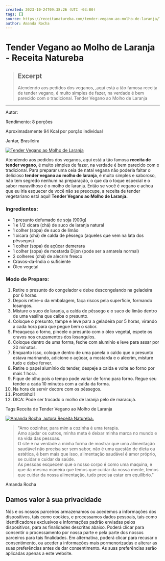```yaml
---
created: 2023-10-24T09:38:26 (UTC -03:00)
tags: []
source: https://receitanatureba.com/tender-vegano-ao-molho-de-laranja/?utm_source=LINKINTERNO&utm_medium=LINKINTERNO&utm_campaign
author: Amanda Rocha
---
```


# Tender Vegano ao Molho de Laranja - Receita Natureba

> ## Excerpt
> Atendendo aos pedidos dos veganos, ,aqui está a tão famosa receita de tender vegano, é muito simples de fazer, na verdade é bem parecido com o tradicional. Tender Vegano ao Molho de Laranja

---
Autor:

  

Rendimento: 8 porções

Aproximadamente 94 Kcal por porção individual

Jantar, Brasileira

 [![Tender Vegano ao Molho de Laranja](https://receitanatureba.com/wp-content/uploads/2017/12/Tender-Vegano-ao-Molho-de-Laranja.jpg)](https://receitanatureba.com/wp-content/uploads/2017/12/Tender-Vegano-ao-Molho-de-Laranja.jpg)

Atendendo aos pedidos dos veganos, aqui está a tão famosa **receita de tender vegano**, é muito simples de fazer, na verdade é bem parecido com o tradicional. Para preparar uma ceia de natal vegana não poderia faltar o delicioso **tender vegano ao molho de laranja**, é muito simples e saboroso, não tem segredo nenhum na preparação, o que da o toque especial e o sabor maravilhoso é o molho de laranja. Então se você é vegano e achou que eu iria esquecer de você não se preocupe, a receita de tender vegetariano está aqui! **Tender Vegano ao Molho de Laranja.**

### Ingredientes:

-   1 presunto defumado de soja (900g)
-   1 e 1/2 xícara (chá) de suco de laranja natural
-   1 colher (sopa) de suco de limão
-   1 xícara (chá) de calda de pêssego (aqueles que vem na lata dos pêssegos)
-   1 colher (sopa) de açúcar demerara
-   1 colher (sopa) de mostarda Dijon (pode ser a amarela normal)
-   2 colheres (chá) de alecrim fresco
-   Cravos-da-Índia o suficiente
-   Óleo vegetal

### Modo de Preparo:

1.  Retire o presunto do congelador e deixe descongelando na geladeira por 6 horas.
2.  Depois retire-o da embalagem, faça riscos pela superfície, formando losangos.
3.  Misture o suco de laranja, a calda de pêssego e o suco de limão dentro de uma vasilha que caiba o presunto.
4.  Coloque o presunto, tampe e leve para a geladeira por 5 horas, virando a cada hora para que pegue bem o sabor.
5.  Preaqueça o forno, pincele o presunto com o óleo vegetal, espete os cravos nos cruzamentos dos losangulos.
6.  Coloque dentro de uma forma, feche com alumínio e leve para assar por 20 minutos.
7.  Enquanto isso, coloque dentro de uma panela o caldo que o presunto estava marinando, adicione o açúcar, a mostarda e o alecrim, misture tudo e deixe ferver.
8.  Retire o papel alumínio do tender, despeje a calda e volte ao forno por mais 1 hora.
9.  Fique de olho pois o tempo pode variar de forno para forno. Regue seu tender a cada 10 minutos com a calda da forma.
10.  Na hora de servir decore com os pêssegos.
11.  Prontinho!!
12.  DICA: Pode ser trocado o molho de laranja pelo de maracujá.

  

Tags:Receita de Tender Vegano ao Molho de Laranja

[![Amanda Rocha, autora Receita Natureba.](https://receitanatureba.com/wp-content/uploads/2021/08/Amanda-Natureba.jpg.webp)](https://www.instagram.com/amanda.natureba/)

> "Amo cozinhar, para mim a cozinha é uma terapia.  
> Amo ajudar os outros, minha meta é deixar minha marca no mundo e na vida das pessoas.  
> O site é na verdade a minha forma de mostrar que uma alimentação saudável não precisa ser sem sabor, não é uma questão de dieta ou estética, é bem mais que isso, alimentação saudável é amor próprio, se cuidar e cuidar da saúde.  
> As pessoas esquecem que o nosso corpo é como uma maquina, e que da mesma maneira que temos que cuidar da nossa mente, temos que cuidar da nossa alimentação, tudo precisa estar em equilíbrio."

Amanda Rocha

## Damos valor à sua privacidade

Nós e os nossos parceiros armazenamos ou acedemos a informações dos dispositivos, tais como cookies, e processamos dados pessoais, tais como identificadores exclusivos e informações padrão enviadas pelos dispositivos, para as finalidades descritas abaixo. Poderá clicar para consentir o processamento por nossa parte e pela parte dos nossos parceiros para tais finalidades. Em alternativa, poderá clicar para recusar o consentimento, ou aceder a informações mais pormenorizadas e alterar as suas preferências antes de dar consentimento. As suas preferências serão aplicadas apenas a este website.
